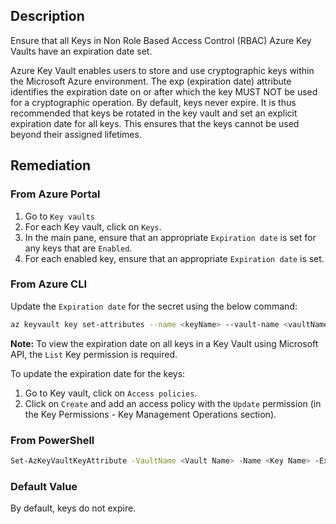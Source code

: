 ## Description

Ensure that all Keys in Non Role Based Access Control (RBAC) Azure Key Vaults have an expiration date set.

Azure Key Vault enables users to store and use cryptographic keys within the Microsoft Azure environment. The exp (expiration date) attribute identifies the expiration date on or after which the key MUST NOT be used for a cryptographic operation. By default, keys never expire. It is thus recommended that keys be rotated in the key vault and set an explicit expiration date for all keys. This ensures that the keys cannot be used beyond their assigned lifetimes.

## Remediation

### From Azure Portal

1. Go to `Key vaults`
2. For each Key vault, click on `Keys`.
3. In the main pane, ensure that an appropriate `Expiration date` is set for any keys that are `Enabled`.
4. For each enabled key, ensure that an appropriate `Expiration date` is set.

### From Azure CLI

Update the `Expiration date` for the secret using the below command:

```bash
az keyvault key set-attributes --name <keyName> --vault-name <vaultName> -- expires Y-m-d'T'H:M:S'Z'
```

**Note:** To view the expiration date on all keys in a Key Vault using Microsoft API, the `List` Key permission is required.

To update the expiration date for the keys:
1. Go to Key vault, click on `Access policies`.
2. Click on `Create` and add an access policy with the `Update` permission (in the Key Permissions - Key Management Operations section).

### From PowerShell
```bash
Set-AzKeyVaultKeyAttribute -VaultName <Vault Name> -Name <Key Name> -Expires <DateTime>
```

### Default Value

By default, keys do not expire.
